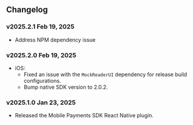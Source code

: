 ## Changelog

### v2025.2.1 Feb 19, 2025

* Address NPM dependency issue

### v2025.2.0 Feb 19, 2025

* iOS: 
    * Fixed an issue with the `MockReaderUI` dependency for release build configurations.
    * Bump native SDK version to 2.0.2.

### v2025.1.0 Jan 23, 2025

* Released the Mobile Payments SDK React Native plugin.

